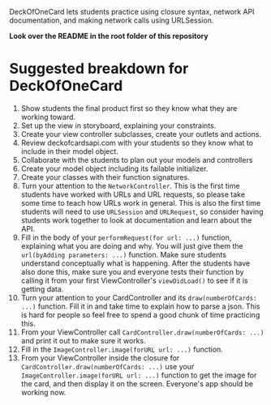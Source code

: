 DeckOfOneCard lets students practice using closure syntax, network API documentation, and making network calls using URLSession.

**Look over the README in the root folder of this repository**

# Suggested breakdown for DeckOfOneCard

1. Show students the final product first so they know what they are working toward.
1. Set up the view in storyboard, explaining your constraints.
2. Create your view controller subclasses, create your outlets and actions.
3. Review deckofcardsapi.com with your students so they know what to include in their model object.
3. Collaborate with the students to plan out your models and controllers
4. Create your model object including its failable initializer.
4. Create your classes with their function signatures.
5. Turn your attention to the `NetworkController`. This is the first time students have worked with URLs and URL requests, so please take some time to teach how URLs work in general. This is also the first time students will need to use `URLSession` and `URLRequest`, so consider having students work together to look at documentation and learn about the API.
6. Fill in the body of your `performRequest(for url: ...)` function, explaining what you are doing and why. You will just give them the `url(byAdding parameters: ...)` function. Make sure students understand conceptually what is happening. After the students have also done this, make sure you and everyone tests their function by calling it from your first ViewController's `viewDidLoad()` to see if it is getting data.
9. Turn your attention to your CardController and its `draw(numberOfCards: ...)` function. Fill it in and take time to explain how to parse a json. This is hard for people so feel free to spend a good chunk of time practicing this.
10. From your ViewController call `CardController.draw(numberOfCards: ...)` and print it out to make sure it works.
11. Fill in the `ImageController.image(forURL url: ...)` function.
12. From your ViewController inside the closure for `CardController.draw(numberOfCards: ...)` use your `ImageController.image(forURL url: ...)` function to get the image for the card, and then display it on the screen. Everyone's app should be working now.

